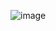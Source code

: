 ![image](https://github.com/heesoo-park/ForCodeKata/assets/80674868/c4fa4b99-c009-49a3-826e-eb5232ea2b90)
